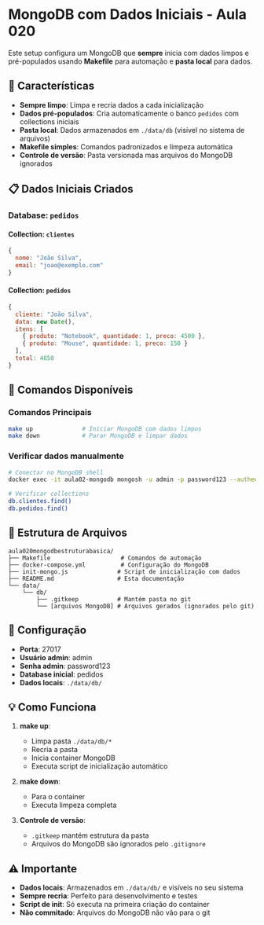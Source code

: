 # MongoDB com Dados Iniciais - Aula 020

Este setup configura um MongoDB que **sempre** inicia com dados limpos e pré-populados usando **Makefile** para automação e **pasta local** para dados.

## 🎯 Características

- **Sempre limpo**: Limpa e recria dados a cada inicialização
- **Dados pré-populados**: Cria automaticamente o banco `pedidos` com collections iniciais
- **Pasta local**: Dados armazenados em `./data/db` (visível no sistema de arquivos)
- **Makefile simples**: Comandos padronizados e limpeza automática
- **Controle de versão**: Pasta versionada mas arquivos do MongoDB ignorados

## 📋 Dados Iniciais Criados

### Database: `pedidos`

#### Collection: `clientes`

```javascript
{
  nome: "João Silva",
  email: "joao@exemplo.com"
}
```

#### Collection: `pedidos`

```javascript
{
  cliente: "João Silva",
  data: new Date(),
  itens: [
    { produto: "Notebook", quantidade: 1, preco: 4500 },
    { produto: "Mouse", quantidade: 1, preco: 150 }
  ],
  total: 4650
}
```

## 🚀 Comandos Disponíveis

### Comandos Principais

```bash
make up              # Iniciar MongoDB com dados limpos
make down            # Parar MongoDB e limpar dados
```

### Verificar dados manualmente

```bash
# Conectar no MongoDB shell
docker exec -it aula02-mongodb mongosh -u admin -p password123 --authenticationDatabase admin pedidos

# Verificar collections
db.clientes.find()
db.pedidos.find()
```

## 📁 Estrutura de Arquivos

```text
aula020mongodbestruturabasica/
├── Makefile                    # Comandos de automação
├── docker-compose.yml          # Configuração do MongoDB
├── init-mongo.js              # Script de inicialização com dados
├── README.md                  # Esta documentação
└── data/
    └── db/
        ├── .gitkeep           # Mantém pasta no git
        └── [arquivos MongoDB] # Arquivos gerados (ignorados pelo git)
```

## 🔧 Configuração

- **Porta**: 27017
- **Usuário admin**: admin
- **Senha admin**: password123
- **Database inicial**: pedidos
- **Dados locais**: `./data/db/`

## 💡 Como Funciona

1. **make up**:
   - Limpa pasta `./data/db/*`
   - Recria a pasta
   - Inicia container MongoDB
   - Executa script de inicialização automático

2. **make down**:
   - Para o container
   - Executa limpeza completa

3. **Controle de versão**:
   - `.gitkeep` mantém estrutura da pasta
   - Arquivos do MongoDB são ignorados pelo `.gitignore`

## ⚠️ Importante

- **Dados locais**: Armazenados em `./data/db/` e visíveis no seu sistema
- **Sempre recria**: Perfeito para desenvolvimento e testes
- **Script de init**: Só executa na primeira criação do container
- **Não commitado**: Arquivos do MongoDB não vão para o git

